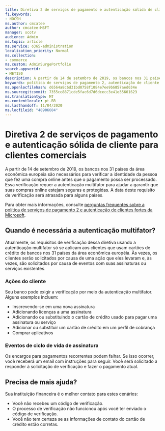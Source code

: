 ```yaml
---
title: Diretiva 2 de serviços de pagamento e autenticação sólida de cliente para clientes comerciais
f1.keywords:
- NOCSH
ms.author: cmcatee
author: cmcatee-MSFT
manager: scotv
audience: Admin
ms.topic: article
ms.service: o365-administration
localization_priority: Normal
ms.collection:
- commerce
ms.custom: AdminSurgePortfolio
search.appverid:
- MET150
description: A partir de 14 de setembro de 2019, os bancos nos 31 países da área econômica européia são necessários para verificar a identidade da pessoa que está fazendo uma compra online antes que o pagamento possa ser processado. "
keywords: política de serviços de pagamento 2, autenticação de cliente forte, autenticação multifator
ms.openlocfilehash: d6564a8c6d31bd0758f1084e7ee9b6857aed034e
ms.sourcegitcommit: 7355cc8871cde5fac6d7d6dcecc3e41e35601623
ms.translationtype: MT
ms.contentlocale: pt-BR
ms.lasthandoff: 11/04/2020
ms.locfileid: "48906604"
---
```

# <a name="payment-services-directive-2-and-strong-customer-authentication-for-commercial-customers"></a>Diretiva 2 de serviços de pagamento e autenticação sólida de cliente para clientes comerciais

A partir de 14 de setembro de 2019, os bancos nos 31 países da área econômica européia são necessários para verificar a identidade da pessoa que fez uma compra online antes que o pagamento possa ser processado. Essa verificação requer a autenticação multifator para ajudar a garantir que suas compras online estejam seguras e protegidas. A data deste requisito de verificação será atrasada para alguns países.

Para obter mais informações, consulte [perguntas frequentes sobre a política de serviços de pagamento 2 e autenticação de clientes fortes da Microsoft](https://support.microsoft.com/help/4517854/microsoft-account-open-banking-customer-authentication).

## <a name="when-is-multi-factor-authentication-required"></a>Quando é necessária a autenticação multifator?

Atualmente, os requisitos de verificação dessa diretiva usando a autenticação multifator só se aplicam aos clientes que usam cartões de crédito de bancos nos 31 países da área econômica européia. Às vezes, os clientes serão solicitados por causa de uma ação que eles levaram e, às vezes, são solicitados por causa de eventos com suas assinaturas ou serviços existentes.

### <a name="customer-actions"></a>Ações do cliente

Seu banco pode exigir a verificação por meio da autenticação multifator. Alguns exemplos incluem:
- Inscrevendo-se em uma nova assinatura
- Adicionando licenças a uma assinatura
- Adicionando ou substituindo o cartão de crédito usado para pagar uma assinatura ou serviço
- Adicionar ou substituir um cartão de crédito em um perfil de cobrança
- Comprar aplicativos

### <a name="subscription-lifecycle-events"></a>Eventos de ciclo de vida de assinatura

Os encargos para pagamentos recorrentes podem falhar. Se isso ocorrer, você receberá um email com instruções para seguir. Você será solicitado a responder à solicitação de verificação e fazer o pagamento atual.

## <a name="need-more-help"></a>Precisa de mais ajuda?

Sua instituição financeira é o melhor contato para estes cenários:
- Você não recebeu um código de verificação.  
- O processo de verificação não funcionou após você ter enviado o código de verificação.
- Você não tem certeza se as informações de contato do cartão de crédito estão corretas.
